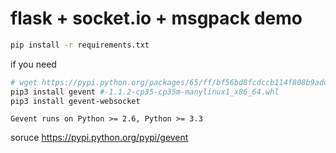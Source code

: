# flask + socket.io + msgpack demo


```sh
pip install -r requirements.txt
```

if you need

```sh
# wget https://pypi.python.org/packages/65/ff/bf56bd8fcdccb114f808b9add22fe07179f734784b27d0de1ad08f7668e0/gevent-1.1.2-cp35-cp35m-manylinux1_x86_64.whl#md5=21418b1a652b8beaff9f5a1aa7b7436d
pip3 install gevent #-1.1.2-cp35-cp35m-manylinux1_x86_64.whl
pip3 install gevent-websocket
```

```
Gevent runs on Python >= 2.6, Python >= 3.3
```


soruce https://pypi.python.org/pypi/gevent

